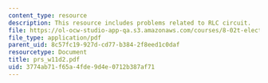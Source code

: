 ```yaml
---
content_type: resource
description: This resource includes problems related to RLC circuit.
file: https://ol-ocw-studio-app-qa.s3.amazonaws.com/courses/8-02t-electricity-and-magnetism-spring-2005/3774ab71f65a4fde9d4e0712b387af71_prs_w11d2.pdf
file_type: application/pdf
parent_uid: 8c57fc19-927d-cd77-b384-2f8eed1c0daf
resourcetype: Document
title: prs_w11d2.pdf
uid: 3774ab71-f65a-4fde-9d4e-0712b387af71
---
```


